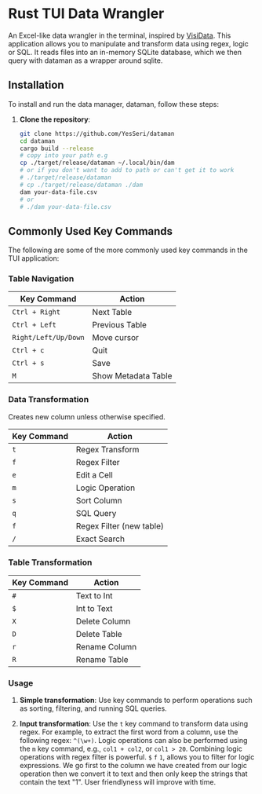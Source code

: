 # Rust TUI Data Wrangler

An Excel-like data wrangler in the terminal, inspired by [VisiData](https://www.visidata.org/). This application allows you to manipulate and transform data using regex, logic or SQL. It reads files into an in-memory SQLite database, which we then query with dataman as a wrapper around sqlite.

## Installation

To install and run the data manager, dataman, follow these steps:

1. **Clone the repository**:
    ```sh
    git clone https://github.com/YesSeri/dataman
    cd dataman
    cargo build --release
    # copy into your path e.g
    cp ./target/release/dataman ~/.local/bin/dam
    # or if you don't want to add to path or can't get it to work
    # ./target/release/dataman
    # cp ./target/release/dataman ./dam
    dam your-data-file.csv
    # or
    # ./dam your-data-file.csv
    ```

## Commonly Used Key Commands

The following are some of the more commonly used key commands in the TUI application:

### Table Navigation
| Key Command          | Action              |
| -------------------- | ------------------- |
| `Ctrl + Right`       | Next Table          |
| `Ctrl + Left`        | Previous Table      |
| `Right/Left/Up/Down` | Move cursor         |
| `Ctrl + c`           | Quit                |
| `Ctrl + s`           | Save                |
| `M`                  | Show Metadata Table |

### Data Transformation

Creates new column unless otherwise specified.

| Key Command | Action                   |
| ----------- | ------------------------ |
| `t`         | Regex Transform          |
| `f`         | Regex Filter             |
| `e`         | Edit a Cell              |
| `m`         | Logic Operation          |
| `s`         | Sort Column              |
| `q`         | SQL Query                |
| `f`         | Regex Filter (new table) |
| `/`         | Exact Search             |

### Table Transformation

| Key Command | Action        |
| ----------- | ------------- |
| `#`         | Text to Int   |
| `$`         | Int to Text   |
| `X`         | Delete Column |
| `D`         | Delete Table  |
| `r`         | Rename Column |
| `R`         | Rename Table  |


### Usage

1. **Simple transformation**: Use key commands to perform operations such as sorting, filtering, and running SQL queries.

2. **Input transformation**: Use the `t` key command to transform data using regex. For example, to extract the first word from a column, use the following regex: `^(\w+)`. Logic operations can also be performed using the `m` key command, e.g., `col1 + col2`, or `col1 > 20`. Combining logic operations with regex filter is powerful. `$` `f` `1`, allows you to filter for logic expressions. We go first to the column we have created from our logic operation then we convert it to text and then only keep the strings that contain the text "1". User friendlyness will improve with time.
